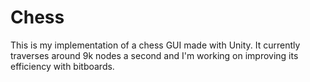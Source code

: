 # Chess
This is my implementation of a chess GUI made with Unity. It currently traverses around 9k nodes a second and I'm working on improving its efficiency with bitboards.
